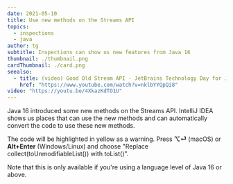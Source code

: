 ```yaml
---
date: 2021-05-10
title: Use new methods on the Streams API
topics:
  - inspections
  - java
author: tg
subtitle: Inspections can show us new features from Java 16
thumbnail: ./thumbnail.png
cardThumbnail: ./card.png
seealso:
  - title: (video) Good Old Stream API - JetBrains Technology Day for Java
    href: "https://www.youtube.com/watch?v=nklbYYQpQi8"
video: "https://youtu.be/4XkazKdTO1U"
---
```


Java 16 introduced some new methods on the Streams API. IntelliJ IDEA shows us places that can use the new methods and can automatically convert the code to use these new methods.

The code will be highlighted in yellow as a warning. Press **⌥⏎** (macOS) or **Alt+Enter** (Windows/Linux) and choose "Replace collect(toUnmodifiableList()) with toList()".

Note that this is only available if you're using a language level of Java 16 or above.
